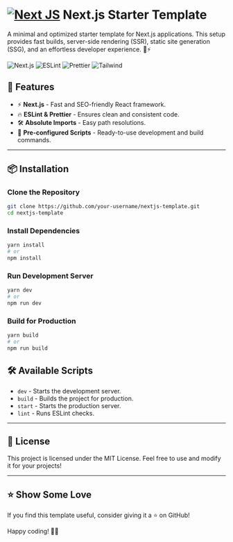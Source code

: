# [![Next JS](https://skillicons.dev/icons?i=nextjs)](https://skillicons.dev) Next.js Starter Template

A minimal and optimized starter template for Next.js applications. This setup provides fast builds, server-side rendering (SSR), static site generation (SSG), and an effortless developer experience. 🎨⚡

![Next.js](https://img.shields.io/badge/Next.js-000000?style=for-the-badge&logo=next.js&logoColor=white)
![ESLint](https://img.shields.io/badge/ESLint-4B32C3?style=for-the-badge&logo=eslint&logoColor=white)
![Prettier](https://img.shields.io/badge/Prettier-F7B93E?style=for-the-badge&logo=prettier&logoColor=white)
![Tailwind](https://img.shields.io/badge/Tailwind_CSS-grey?style=for-the-badge&logo=tailwind-css&logoColor=38B2AC)

## 📌 Features

- ⚡ **Next.js** - Fast and SEO-friendly React framework.
- 🔥 **ESLint & Prettier** - Ensures clean and consistent code.
- 🛠️ **Absolute Imports** - Easy path resolutions.
- 📄 **Pre-configured Scripts** - Ready-to-use development and build commands.

---

## 📦 Installation

### Clone the Repository
```sh
git clone https://github.com/your-username/nextjs-template.git
cd nextjs-template
```

### Install Dependencies
```sh
yarn install
# or
npm install
```

### Run Development Server
```sh
yarn dev
# or
npm run dev
```

### Build for Production
```sh
yarn build
# or
npm run build
```


## 🛠️ Available Scripts
- `dev` - Starts the development server.
- `build` - Builds the project for production.
- `start` - Starts the production server.
- `lint` - Runs ESLint checks.

---

## 📜 License
This project is licensed under the MIT License. Feel free to use and modify it for your projects!

---

## ⭐ Show Some Love
If you find this template useful, consider giving it a ⭐ on GitHub!

Happy coding! 🚀🎨

